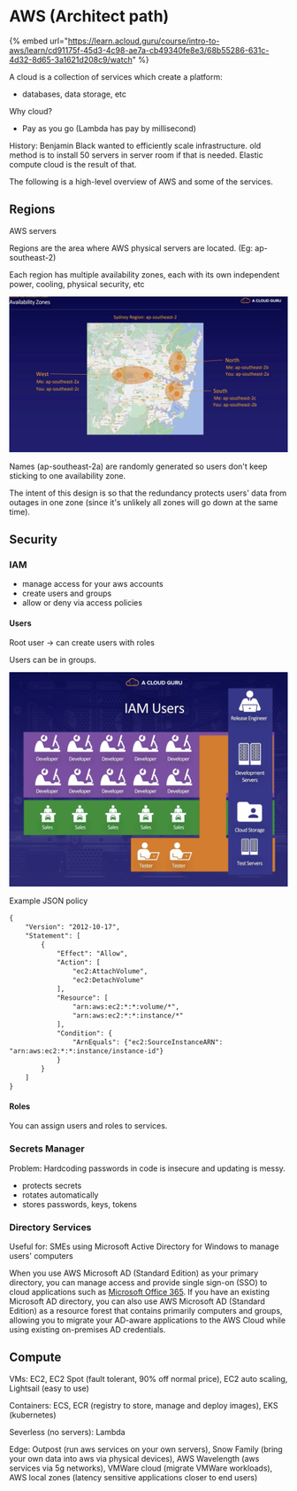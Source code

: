 # AWS \(Architect path\)

{% embed url="https://learn.acloud.guru/course/intro-to-aws/learn/cd91175f-45d3-4c98-ae7a-cb49340fe8e3/68b55286-631c-4d32-8d65-3a1621d208c9/watch" %}

A cloud is a collection of services which create a platform:  
- databases, data storage, etc

Why cloud?

* Pay as you go \(Lambda has pay by millisecond\)

History: Benjamin Black wanted to efficiently scale infrastructure. old method is to install 50 servers in server room if that is needed. Elastic compute cloud is the result of that.

The following is a high-level overview of AWS and some of the services.

## Regions

AWS servers

Regions are the area where AWS physical servers are located. \(Eg: ap-southeast-2\)  
  
Each region has multiple availability zones, each with its own independent power, cooling, physical security, etc

![](../.gitbook/assets/screenshot-2021-04-30-at-1.14.10-pm%20%281%29.png)

 Names \(ap-southeast-2a\) are randomly generated so users don't keep sticking to one availability zone. 

The intent of this design is so that the redundancy protects users' data from outages in one zone \(since it's unlikely all zones will go down at the same time\).

## Security

### IAM

* manage access for your aws accounts
* create users and groups
* allow or deny via access policies

#### Users

Root user -&gt; can create users with roles

Users can be in groups.

![](../.gitbook/assets/screenshot-2021-04-30-at-1.30.51-pm.png)

Example JSON policy

```text
{
    "Version": "2012-10-17",
    "Statement": [
        {
            "Effect": "Allow",
            "Action": [
                "ec2:AttachVolume",
                "ec2:DetachVolume"
            ],
            "Resource": [
                "arn:aws:ec2:*:*:volume/*",
                "arn:aws:ec2:*:*:instance/*"
            ],
            "Condition": {
                "ArnEquals": {"ec2:SourceInstanceARN": "arn:aws:ec2:*:*:instance/instance-id"}
            }
        }
    ]
}
```

#### Roles

You can assign users and roles to services.

### Secrets Manager

Problem: Hardcoding passwords in code is insecure and updating is messy.

* protects secrets
* rotates automatically
* stores passwords, keys, tokens

### Directory Services

Useful for: SMEs using Microsoft Active Directory for Windows to manage users' computers

When you use AWS Microsoft AD \(Standard Edition\) as your primary directory, you can manage access and provide single sign-on \(SSO\) to cloud applications such as [Microsoft Office 365](https://aws.amazon.com/blogs/security/how-to-enable-your-users-to-access-office-365-with-aws-microsoft-active-directory-credentials/). If you have an existing Microsoft AD directory, you can also use AWS Microsoft AD \(Standard Edition\) as a resource forest that contains primarily computers and groups, allowing you to migrate your AD-aware applications to the AWS Cloud while using existing on-premises AD credentials.

## Compute

VMs: EC2, EC2 Spot \(fault tolerant, 90% off normal price\), EC2 auto scaling, Lightsail \(easy to use\)

Containers: ECS, ECR \(registry to store, manage and deploy images\), EKS \(kubernetes\)

Severless \(no servers\): Lambda

Edge: Outpost \(run aws services on your own servers\), Snow Family \(bring your own data into aws via physical devices\), AWS Wavelength \(aws services via 5g networks\), VMWare cloud \(migrate VMWare workloads\), AWS local zones \(latency sensitive applications closer to end users\)







